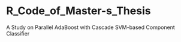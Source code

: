 # R_Code_of_Master-s_Thesis
A Study on Parallel AdaBoost with Cascade SVM-based Component Classifier
